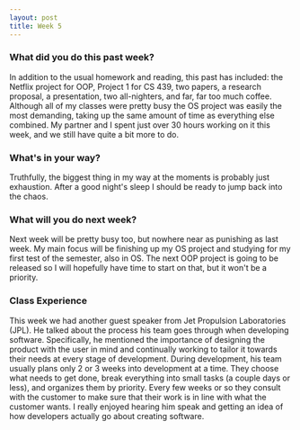 ```yaml
---
layout: post
title: Week 5
---
```


### What did you do this past week?
In addition to the usual homework and reading, this past has included: the Netflix project for OOP, Project 1 for CS 439, two papers, a research proposal, a presentation, two all-nighters, and far, far too much coffee. Although all of my classes were pretty busy the OS project was easily the most demanding, taking up the same amount of time as everything else combined. My partner and I spent just over 30 hours working on it this week, and we still have quite a bit more to do. 

### What's in your way?
Truthfully, the biggest thing in my way at the moments is probably just exhaustion. After a good night's sleep I should be ready to jump back into the chaos.

### What will you do next week?
Next week will be pretty busy too, but nowhere near as punishing as last week. My main focus will be finishing up my OS project and studying for my first test of the semester, also in OS. The next OOP project is going to be released so I will hopefully have time to start on that, but it won't be a priority. 

### Class Experience
This week we had another guest speaker from Jet Propulsion Laboratories (JPL). He talked about the process his team goes through when developing software. Specifically, he mentioned the importance of designing the product with the user in mind and continually working to tailor it towards their needs at every stage of development. During development, his team usually plans only 2 or 3 weeks into development at a time. They choose what needs to get done, break everything into small tasks (a couple days or less), and organizes them by priority. Every few weeks or so they consult with the customer to make sure that their work is in line with what the customer wants. I really enjoyed hearing him speak and getting an idea of how developers actually go about creating software. 

